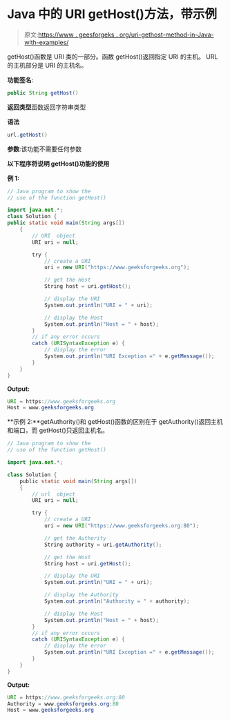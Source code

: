 # Java 中的 URI getHost()方法，带示例

> 原文:[https://www . geesforgeks . org/uri-gethost-method-in-Java-with-examples/](https://www.geeksforgeeks.org/uri-gethost-method-in-java-with-examples/)

getHost()函数是 URI 类的一部分。函数 getHost()返回指定 URI 的主机。
URL 的主机部分是 URI 的主机名。

**功能签名**:

```java
public String getHost()
```

**返回类型**函数返回字符串类型

**语法**

```java
url.getHost()
```

**参数**:该功能不需要任何参数

**以下程序将说明 getHost()功能的使用**

**例 1:**

```java
// Java program to show the 
// use of the function getHost()

import java.net.*;
class Solution {
public static void main(String args[])
    {
        // URI  object
        URI uri = null;

        try {
            // create a URI
            uri = new URI("https://www.geeksforgeeks.org");

            // get the Host
            String host = uri.getHost();

            // display the URI
            System.out.println("URI = " + uri);

            // display the Host
            System.out.println("Host = " + host);
        }
        // if any error occurs
        catch (URISyntaxException e) {
            // display the error
            System.out.println("URI Exception =" + e.getMessage());
        }
    }
}
```

**Output:**

```java
URI = https://www.geeksforgeeks.org
Host = www.geeksforgeeks.org

```

**示例 2:**getAuthority()和 getHost()函数的区别在于 getAuthority()返回主机和端口，而 getHost()只返回主机名。

```java
// Java program to show the 
// use of the function getHost()

import java.net.*;

class Solution {
    public static void main(String args[])
    {
        // url  object
        URI uri = null;

        try {
            // create a URI
            uri = new URI("https://www.geeksforgeeks.org:80");

            // get the Authority
            String authority = uri.getAuthority();

            // get the Host
            String host = uri.getHost();

            // display the URI
            System.out.println("URI = " + uri);

            // display the Authority
            System.out.println("Authority = " + authority);

            // display the Host
            System.out.println("Host = " + host);
        }
        // if any error occurs
        catch (URISyntaxException e) {
            // display the error
            System.out.println("URI Exception =" + e.getMessage());
        }
    }
}
```

**Output:**

```java
URI = https://www.geeksforgeeks.org:80
Authority = www.geeksforgeeks.org:80
Host = www.geeksforgeeks.org

```